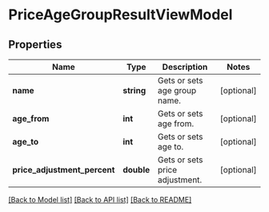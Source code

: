 # PriceAgeGroupResultViewModel

## Properties
Name | Type | Description | Notes
------------ | ------------- | ------------- | -------------
**name** | **string** | Gets or sets age group name. | [optional] 
**age_from** | **int** | Gets or sets age from. | [optional] 
**age_to** | **int** | Gets or sets age to. | [optional] 
**price_adjustment_percent** | **double** | Gets or sets price adjustment. | [optional] 

[[Back to Model list]](../../README.md#documentation-for-models) [[Back to API list]](../../README.md#documentation-for-api-endpoints) [[Back to README]](../../README.md)

